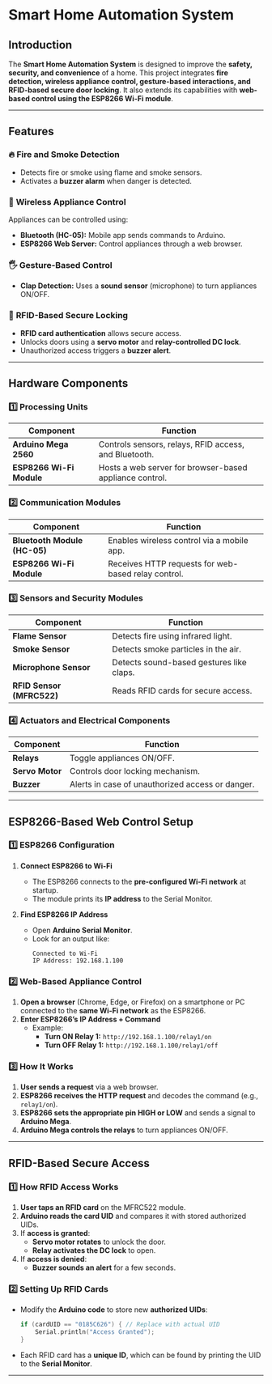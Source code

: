 # **Smart Home Automation System**

## **Introduction**

The **Smart Home Automation System** is designed to improve the **safety, security, and convenience** of a home. This project integrates **fire detection, wireless appliance control, gesture-based interactions, and RFID-based secure door locking**. It also extends its capabilities with **web-based control using the ESP8266 Wi-Fi module**.  

---

## **Features**

### 🔥 **Fire and Smoke Detection**  
* Detects fire or smoke using flame and smoke sensors.  
* Activates a **buzzer alarm** when danger is detected.  

### 🔌 **Wireless Appliance Control**  
Appliances can be controlled using:  
* **Bluetooth (HC-05):** Mobile app sends commands to Arduino.  
* **ESP8266 Web Server:** Control appliances through a web browser.  

### 🖐 **Gesture-Based Control**  
* **Clap Detection:** Uses a **sound sensor** (microphone) to turn appliances ON/OFF.  

### 🔑 **RFID-Based Secure Locking**  
* **RFID card authentication** allows secure access.  
* Unlocks doors using a **servo motor** and **relay-controlled DC lock**.  
* Unauthorized access triggers a **buzzer alert**.  

---

## **Hardware Components**

### **1️⃣ Processing Units**
| Component | Function |
|-----------|----------|
| **Arduino Mega 2560** | Controls sensors, relays, RFID access, and Bluetooth. |
| **ESP8266 Wi-Fi Module** | Hosts a web server for browser-based appliance control. |

### **2️⃣ Communication Modules**
| Component | Function |
|-----------|----------|
| **Bluetooth Module (HC-05)** | Enables wireless control via a mobile app. |
| **ESP8266 Wi-Fi Module** | Receives HTTP requests for web-based relay control. |

### **3️⃣ Sensors and Security Modules**
| Component | Function |
|-----------|----------|
| **Flame Sensor** | Detects fire using infrared light. |
| **Smoke Sensor** | Detects smoke particles in the air. |
| **Microphone Sensor** | Detects sound-based gestures like claps. |
| **RFID Sensor (MFRC522)** | Reads RFID cards for secure access. |

### **4️⃣ Actuators and Electrical Components**
| Component | Function |
|-----------|----------|
| **Relays** | Toggle appliances ON/OFF. |
| **Servo Motor** | Controls door locking mechanism. |
| **Buzzer** | Alerts in case of unauthorized access or danger. |

---

## **ESP8266-Based Web Control Setup**

### **1️⃣ ESP8266 Configuration**
1. **Connect ESP8266 to Wi-Fi**  
   * The ESP8266 connects to the **pre-configured Wi-Fi network** at startup.  
   * The module prints its **IP address** to the Serial Monitor.  
   
2. **Find ESP8266 IP Address**  
   * Open **Arduino Serial Monitor**.  
   * Look for an output like:  
     ```
     Connected to Wi-Fi
     IP Address: 192.168.1.100
     ```

### **2️⃣ Web-Based Appliance Control**
1. **Open a browser** (Chrome, Edge, or Firefox) on a smartphone or PC connected to the **same Wi-Fi network** as the ESP8266.  
2. **Enter ESP8266’s IP Address + Command**  
   * Example:
     * **Turn ON Relay 1:** `http://192.168.1.100/relay1/on`
     * **Turn OFF Relay 1:** `http://192.168.1.100/relay1/off`

### **3️⃣ How It Works**
1. **User sends a request** via a web browser.  
2. **ESP8266 receives the HTTP request** and decodes the command (e.g., `relay1/on`).  
3. **ESP8266 sets the appropriate pin HIGH or LOW** and sends a signal to **Arduino Mega**.  
4. **Arduino Mega controls the relays** to turn appliances ON/OFF.  

---

## **RFID-Based Secure Access**

### **1️⃣ How RFID Access Works**
1. **User taps an RFID card** on the MFRC522 module.  
2. **Arduino reads the card UID** and compares it with stored authorized UIDs.  
3. If **access is granted**:
   * **Servo motor rotates** to unlock the door.  
   * **Relay activates the DC lock** to open.  
4. If **access is denied**:
   * **Buzzer sounds an alert** for a few seconds.  

### **2️⃣ Setting Up RFID Cards**
* Modify the **Arduino code** to store new **authorized UIDs**:  
  ```cpp
  if (cardUID == "0185C626") { // Replace with actual UID
      Serial.println("Access Granted");
  }
  ```
* Each RFID card has a **unique ID**, which can be found by printing the UID to the **Serial Monitor**.

---
